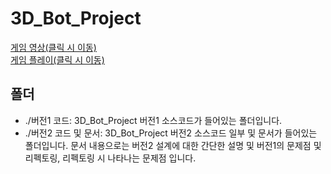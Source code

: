 # 3D_Bot_Project

[게임 영상(클릭 시 이동)](https://www.youtube.com/watch?v=R8gkMF1Hnw8)<br>
[게임 플레이(클릭 시 이동)](https://codingpuzzle.org/studying.html?course=elementary)

## 폴더
- ./버전1 코드: 3D_Bot_Project 버전1 소스코드가 들어있는 폴더입니다.
- ./버전2 코드 및 문서: 3D_Bot_Project 버전2 소스코드 일부 및 문서가 들어있는 폴더입니다. 문서 내용으로는 버전2 설계에 대한 간단한 설명 및 버전1의 문제점 및 리펙토링, 리펙토링 시 나타나는 문제점 입니다.
